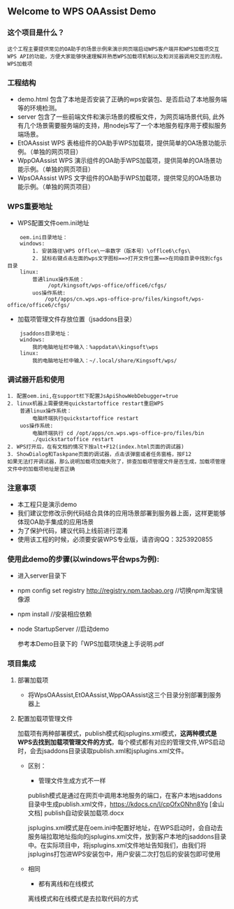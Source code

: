 ## Welcome to WPS OAAssist Demo

### 这个项目是什么？

    这个工程主要提供常见的OA助手的场景示例来演示网页端启动WPS客户端并和WPS加载项交互WPS API的功能，方便大家能够快速理解并熟悉WPS加载项机制以及和浏览器调用交互的流程。
    WPS加载项

### 工程结构

* demo.html 	包含了本地是否安装了正确的wps安装包、是否启动了本地服务端等的环境检测。
* server 	包含了一些前端文件和演示场景的模板文件，为网页端场景代码, 此外有几个场景需要服务端的支持，用nodejs写了一个本地服务程序用于模拟服务端场景。
* EtOAAssist	WPS 表格组件的OA助手WPS加载项，提供简单的OA场景功能示例。（单独的网页项目）
* WppOAAssist	WPS 演示组件的OA助手WPS加载项，提供简单的OA场景功能示例。（单独的网页项目）
* WpsOAAssist	WPS 文字组件的OA助手WPS加载项，提供常见的OA场景功能示例。（单独的网页项目）

### WPS重要地址

* WPS配置文件oem.ini地址
```
    oem.ini目录地址：
    windows:
        1. 安装路径\WPS Offlce\一串数字（版本号）\offlce6\cfgs\
        2. 鼠标右键点击左面的wps文字图标==>打开文件位置==>在同级目录中找到cfgs目录
    linux:
        普通linux操作系统：
             /opt/kingsoft/wps-office/office6/cfgs/
        uos操作系统:
            /opt/apps/cn.wps.wps-office-pro/files/kingsoft/wps-office/office6/cfgs/
```


* 加载项管理文件存放位置（jsaddons目录）
```
    jsaddons目录地址：
    windows:
        我的电脑地址栏中输入：%appdata%\kingsoft\wps
    linux:
        我的电脑地址栏中输入：~/.local/share/Kingsoft/wps/

```

### 调试器开启和使用

    1. 配置oem.ini,在support栏下配置JsApiShowWebDebugger=true
    2. linux机器上需要使用quickstartoffice restart重启WPS
        普通linux操作系统：
            电脑终端执行quickstartoffice restart
        uos操作系统:
            电脑终端执行 cd /opt/apps/cn.wps.wps-office-pro/files/bin
            ./quickstartoffice restart
    2. WPS打开后，在有文档的情况下按alt+F12(index.html页面的调试器)
    3. ShowDialog和Taskpane页面的调试器，点击该弹窗或者任务窗格，按F12
    如果无法打开调试器，那么说明加载项加载失败了，排查加载项管理文件是否生成，加载项管理文件中的加载项地址是否正确

### 注意事项

* 本工程只是演示demo
* 我们建议您修改示例代码结合具体的应用场景部署到服务器上面，这样更能够体现OA助手集成的应用场景
* 为了保护代码，建议代码上线前进行混淆
* 使用该工程的时候，必须要安装WPS专业版，请咨询QQ：3253920855

### 使用此demo的步骤(以windows平台wps为例):

* 进入server目录下
* npm config set registry http://registry.npm.taobao.org //切换npm淘宝镜像源
* npm install //安装相应依赖
* node StartupServer //启动demo

    参考本Demo目录下的「WPS加载项快速上手说明.pdf

### 项目集成
1. 部署加载项

    * 将WpsOAAssist,EtOAAssist,WppOAAssist这三个目录分别部署到服务器上
2. 配置加载项管理文件

     加载项有两种部署模式，publish模式和jsplugins.xml模式，**这两种模式是WPS去找到加载项管理文件的方式**，每个模式都有对应的管理文件,WPS启动时，会去jsaddons目录读取publish.xml和jsplugins.xml文件。
     
     
    * 区别：

        * 管理文件生成方式不一样

        publish模式是通过在网页中调用本地服务的端口，在客户本地jsaddons目录中生成publish.xml文件，https://kdocs.cn/l/cpOfxONhn8Yg [金山文档] publish自动安装加载项.docx

        jsplugins.xml模式是在oem.ini中配置好地址，在WPS启动时，会自动去服务端拉取地址指向的jsplugins.xml文件，放到客户本地的jsaddons目录中。在实际项目中，将jsplugins.xml文件地址告知我们，由我们将jsplugins打包进WPS安装包中，用户安装二次打包后的安装包即可使用
        
    * 相同
        * 都有离线和在线模式

        离线模式和在线模式是去拉取代码的方式
        


        

